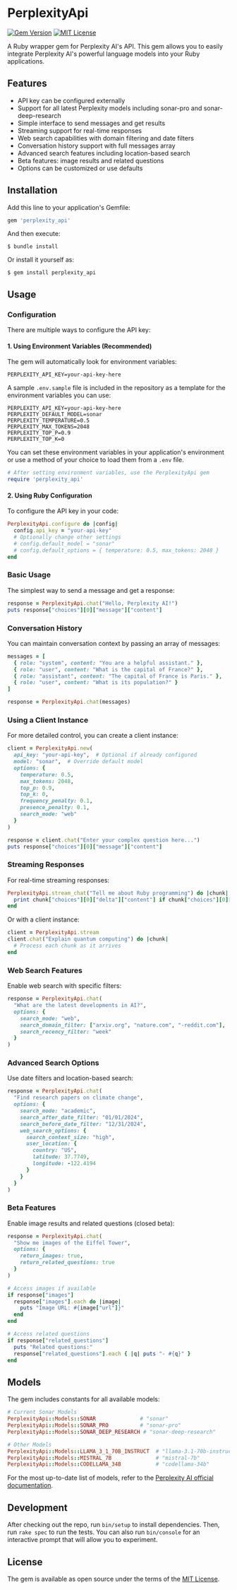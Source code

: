 # PerplexityApi
[![Gem Version](https://badge.fury.io/rb/perplexity_api.svg?v=0.2.1)](https://badge.fury.io/rb/perplexity_api)
[![MIT License](https://img.shields.io/badge/license-MIT-blue.svg)](LICENSE.txt)

A Ruby wrapper gem for Perplexity AI's API. This gem allows you to easily integrate Perplexity AI's powerful language models into your Ruby applications.

## Features

- API key can be configured externally
- Support for all latest Perplexity models including sonar-pro and sonar-deep-research
- Simple interface to send messages and get results
- Streaming support for real-time responses
- Web search capabilities with domain filtering and date filters
- Conversation history support with full messages array
- Advanced search features including location-based search
- Beta features: image results and related questions
- Options can be customized or use defaults

## Installation

Add this line to your application's Gemfile:

```ruby
gem 'perplexity_api'
```

And then execute:

```
$ bundle install
```

Or install it yourself as:

```
$ gem install perplexity_api
```

## Usage

### Configuration

There are multiple ways to configure the API key:

#### 1. Using Environment Variables (Recommended)

The gem will automatically look for environment variables:

```
PERPLEXITY_API_KEY=your-api-key-here
```

A sample `.env.sample` file is included in the repository as a template for the environment variables you can use:

```
PERPLEXITY_API_KEY=your-api-key-here
PERPLEXITY_DEFAULT_MODEL=sonar
PERPLEXITY_TEMPERATURE=0.5
PERPLEXITY_MAX_TOKENS=2048
PERPLEXITY_TOP_P=0.9
PERPLEXITY_TOP_K=0
```

You can set these environment variables in your application's environment or use a method of your choice to load them from a `.env` file.

```ruby
# After setting environment variables, use the PerplexityApi gem
require 'perplexity_api'
```

#### 2. Using Ruby Configuration

To configure the API key in your code:

```ruby
PerplexityApi.configure do |config|
  config.api_key = "your-api-key"
  # Optionally change other settings
  # config.default_model = "sonar"
  # config.default_options = { temperature: 0.5, max_tokens: 2048 }
end
```

### Basic Usage

The simplest way to send a message and get a response:

```ruby
response = PerplexityApi.chat("Hello, Perplexity AI!")
puts response["choices"][0]["message"]["content"]
```

### Conversation History

You can maintain conversation context by passing an array of messages:

```ruby
messages = [
  { role: "system", content: "You are a helpful assistant." },
  { role: "user", content: "What is the capital of France?" },
  { role: "assistant", content: "The capital of France is Paris." },
  { role: "user", content: "What is its population?" }
]

response = PerplexityApi.chat(messages)
```

### Using a Client Instance

For more detailed control, you can create a client instance:

```ruby
client = PerplexityApi.new(
  api_key: "your-api-key",  # Optional if already configured
  model: "sonar",  # Override default model
  options: {
    temperature: 0.5,
    max_tokens: 2048,
    top_p: 0.9,
    top_k: 0,
    frequency_penalty: 0.1,
    presence_penalty: 0.1,
    search_mode: "web"
  }
)

response = client.chat("Enter your complex question here...")
puts response["choices"][0]["message"]["content"]
```

### Streaming Responses

For real-time streaming responses:

```ruby
PerplexityApi.stream_chat("Tell me about Ruby programming") do |chunk|
  print chunk["choices"][0]["delta"]["content"] if chunk["choices"][0]["delta"]["content"]
end
```

Or with a client instance:

```ruby
client = PerplexityApi.stream
client.chat("Explain quantum computing") do |chunk|
  # Process each chunk as it arrives
end
```

### Web Search Features

Enable web search with specific filters:

```ruby
response = PerplexityApi.chat(
  "What are the latest developments in AI?",
  options: {
    search_mode: "web",
    search_domain_filter: ["arxiv.org", "nature.com", "-reddit.com"],
    search_recency_filter: "week"
  }
)
```

### Advanced Search Options

Use date filters and location-based search:

```ruby
response = PerplexityApi.chat(
  "Find research papers on climate change",
  options: {
    search_mode: "academic",
    search_after_date_filter: "01/01/2024",
    search_before_date_filter: "12/31/2024",
    web_search_options: {
      search_context_size: "high",
      user_location: {
        country: "US",
        latitude: 37.7749,
        longitude: -122.4194
      }
    }
  }
)
```

### Beta Features

Enable image results and related questions (closed beta):

```ruby
response = PerplexityApi.chat(
  "Show me images of the Eiffel Tower",
  options: {
    return_images: true,
    return_related_questions: true
  }
)

# Access images if available
if response["images"]
  response["images"].each do |image|
    puts "Image URL: #{image["url"]}"
  end
end

# Access related questions
if response["related_questions"]
  puts "Related questions:"
  response["related_questions"].each { |q| puts "- #{q}" }
end
```

## Models

The gem includes constants for all available models:

```ruby
# Current Sonar Models
PerplexityApi::Models::SONAR              # "sonar"
PerplexityApi::Models::SONAR_PRO          # "sonar-pro"
PerplexityApi::Models::SONAR_DEEP_RESEARCH # "sonar-deep-research"

# Other Models
PerplexityApi::Models::LLAMA_3_1_70B_INSTRUCT  # "llama-3.1-70b-instruct"
PerplexityApi::Models::MISTRAL_7B              # "mistral-7b"
PerplexityApi::Models::CODELLAMA_34B           # "codellama-34b"
```

For the most up-to-date list of models, refer to the [Perplexity AI official documentation](https://docs.perplexity.ai/guides/model-cards).

## Development

After checking out the repo, run `bin/setup` to install dependencies. Then, run `rake spec` to run the tests. You can also run `bin/console` for an interactive prompt that will allow you to experiment.

## License

The gem is available as open source under the terms of the [MIT License](LICENSE.txt).
